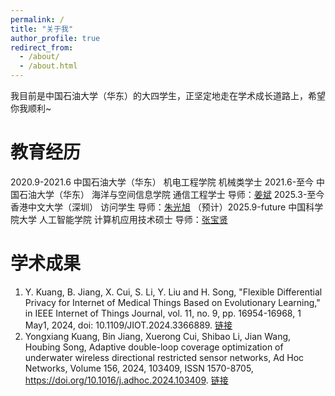 ```yaml
---
permalink: /
title: "关于我"
author_profile: true
redirect_from: 
  - /about/
  - /about.html
---
```


我目前是中国石油大学（华东）的大四学生，正坚定地走在学术成长道路上，希望你我顺利~

教育经历
======
2020.9-2021.6 中国石油大学（华东） 机电工程学院 机械类学士
2021.6-至今 中国石油大学（华东） 海洋与空间信息学院 通信工程学士 导师：[姜斌](https://ocean.upc.edu.cn/2022/0922/c15436a384822/page.htm)
2025.3-至今 香港中文大学（深圳） 访问学生 导师：[朱光旭](https://www.sribd.cn/teacher/39)
（预计）2025.9-future 中国科学院大学 人工智能学院 计算机应用技术硕士 导师：[张宝贤](https://people.ucas.ac.cn/~bxzhang)

学术成果
======
1. Y. Kuang, B. Jiang, X. Cui, S. Li, Y. Liu and H. Song, "Flexible Differential Privacy for Internet of Medical Things Based on Evolutionary Learning," in IEEE Internet of Things Journal, vol. 11, no. 9, pp. 16954-16968, 1 May1, 2024, doi: 10.1109/JIOT.2024.3366889. [链接](https://ieeexplore.ieee.org/document/10438726)
2. Yongxiang Kuang, Bin Jiang, Xuerong Cui, Shibao Li, Jian Wang, Houbing Song, Adaptive double-loop coverage optimization of underwater wireless directional restricted sensor networks, Ad Hoc Networks, Volume 156, 2024, 103409, ISSN 1570-8705, https://doi.org/10.1016/j.adhoc.2024.103409. [链接](https://www.sciencedirect.com/science/article/pii/S1570870524000209)

